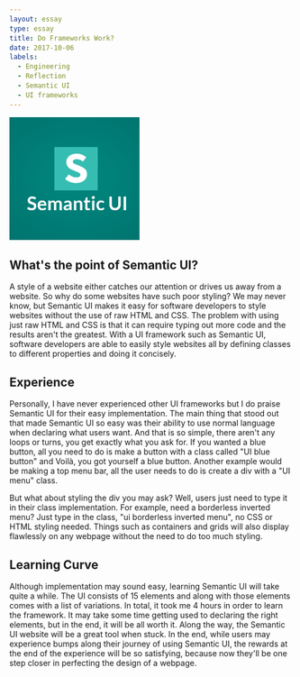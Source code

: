 ```yaml
---
layout: essay
type: essay
title: Do Frameworks Work?
date: 2017-10-06
labels:
  - Engineering
  - Reflection
  - Semantic UI
  - UI frameworks
---
```


<img class="ui centered middle image" src="../images/semantic.png">

<h2>What's the point of Semantic UI?</h2>
<p>
  A style of a website either catches our attention or drives us away from a website. So why do some websites have such poor styling? We may never know, but Semantic UI makes it easy for software developers to style websites without the use of raw HTML and CSS. The problem with using just raw HTML and CSS is that it can require typing out more code and the results aren't the greatest. With a UI framework such as Semantic UI, software developers are able to easily style websites all by defining classes to different properties and doing it concisely.
  </p>

<h2>Experience</h2>
  Personally, I have never experienced other UI frameworks but I do praise Semantic UI for their easy implementation. The main thing that stood out that made Semantic UI so easy was their ability to use normal language when declaring what users want. And that is so simple, there aren't any loops or turns, you get exactly what you ask for. If you wanted a blue button, all you need to do is make a button with a class called "UI blue button" and Voilà, you got yourself a blue button. Another example would be making a top menu bar, all the user needs to do is create a div with a "UI menu" class.
  
  But what about styling the div you may ask? Well, users just need to type it in their class implementation. For example, need a borderless inverted menu? Just type in the class, "ui borderless inverted menu", no CSS or HTML styling needed. Things such as containers and grids will also display flawlessly on any webpage without the need to do too much styling. 

<h2>Learning Curve</h2>
 Although implementation may sound easy, learning Semantic UI will take quite a while. The UI consists of 15 elements and along with those elements comes with a list of variations. In total, it took me 4 hours in order to learn the framework. It may take some time getting used to declaring the right elements, but in the end, it will be all worth it. Along the way, the Semantic UI website will be a great tool when stuck. In the end, while users may experience bumps along their journey of using Semantic UI, the rewards at the end of the experience will be so satisfying, because now they'll be one step closer in perfecting the design of a webpage.   
